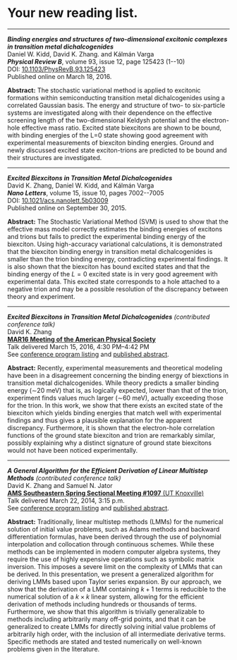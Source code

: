 # Your new reading list.

--------------------------------------------------------------------------------

***Binding energies and structures of two-dimensional excitonic complexes in transition metal dichalcogenides***\
Daniel W. Kidd, David K. Zhang. and Kálmán Varga\
***Physical Review B***, volume 93, issue 12, page 125423 (1--10)\
DOI: [10.1103/PhysRevB.93.125423](http://dx.doi.org/10.1103/PhysRevB.93.125423)\
Published online on March 18, 2016.

**Abstract:** The stochastic variational method is applied to excitonic
formations within semiconducting transition metal dichalcogenides using a
correlated Gaussian basis. The energy and structure of two- to six-particle
systems are investigated along with their dependence on the effective screening
length of the two-dimensional Keldysh potential and the electron-hole effective
mass ratio. Excited state biexcitons are shown to be bound, with binding
energies of the L=0 state showing good agreement with experimental measurements
of biexciton binding energies. Ground and newly discussed excited state
exciton-trions are predicted to be bound and their structures are investigated.

--------------------------------------------------------------------------------

***Excited Biexcitons in Transition Metal Dichalcogenides***\
David K. Zhang, Daniel W. Kidd, and Kálmán Varga\
***Nano Letters***, volume 15, issue 10, pages 7002--7005\
DOI: [10.1021/acs.nanolett.5b03009](http://dx.doi.org/10.1021/acs.nanolett.5b03009)\
Published online on September 30, 2015.

**Abstract:** The Stochastic Variational Method (SVM) is used to show that the
effective mass model correctly estimates the binding energies of excitons and
trions but fails to predict the experimental binding energy of the biexciton.
Using high-accuracy variational calculations, it is demonstrated that the
biexciton binding energy in transition metal dichalcogenides is smaller than the
trion binding energy, contradicting experimental findings. It is also shown that
the biexciton has bound excited states and that the binding energy of the $L=0$
excited state is in very good agreement with experimental data. This excited
state corresponds to a hole attached to a negative trion and may be a possible
resolution of the discrepancy between theory and experiment.

--------------------------------------------------------------------------------

***Excited Biexcitons in Transition Metal Dichalcogenides*** _(contributed conference talk)_\
David K. Zhang\
[**MAR16 Meeting of the American Physical Society**](http://meetings.aps.org/Meeting/MAR16/Content/3097)\
Talk delivered March 15, 2016, 4:30 PM–4:42 PM\
See [conference program listing](http://meetings.aps.org/Meeting/MAR16/Session/H24.9)
and [published abstract](http://absimage.aps.org/image/MAR16/MWS_MAR16-2015-000096.pdf).

**Abstract:** Recently, experimental measurements and theoretical modeling have
been in a disagreement concerning the binding energy of biexctions in transition
metal dichalcogenides. While theory predicts a smaller binding energy (∼20 meV)
that is, as logically expected, lower than that of the trion, experiment finds
values much larger (∼60 meV), actually exceeding those for the trion. In this
work, we show that there exists an excited state of the biexciton which yields
binding energies that match well with experimental findings and thus gives a
plausible explanation for the apparent discrepancy. Furthermore, it is shown
that the electron-hole correlation functions of the ground state biexciton and
trion are remarkably similar, possibly explaining why a distinct signature of
ground state biexcitons would not have been noticed experimentally.

--------------------------------------------------------------------------------

***A General Algorithm for the Efficient Derivation of Linear Multistep Methods***
_(contributed conference talk)_\
David K. Zhang and Samuel N. Jator\
[**AMS Southeastern Spring Sectional Meeting #1097** (UT Knoxville)](http://www.ams.org/meetings/sectional/2216_program.html)\
Talk delivered March 22, 2014, 3:15 p.m.\
See [conference program listing](http://www.ams.org/meetings/sectional/2216_program_saturday.html#0490)
and [published abstract](http://www.ams.org/amsmtgs/2216_abstracts/1097-65-490.pdf).

**Abstract:** Traditionally, linear multistep methods (LMMs) for the numerical
solution of initial value problems, such as Adams methods and backward
differentiation formulas, have been derived through the use of polynomial
interpolation and collocation through continuous schemes. While these methods
can be implemented in modern computer algebra systems, they require the use of
highly expensive operations such as symbolic matrix inversion. This imposes a
severe limit on the complexity of LMMs that can be derived. In this
presentation, we present a generalized algorithm for deriving LMMs based upon
Taylor series expansion. By our approach, we show that the derivation of a LMM
containing $k + 1$ terms is reducible to the numerical solution of a
$k \times k$ linear system, allowing for the efficient derivation of methods
including hundreds or thousands of terms. Furthermore, we show that this
algorithm is trivially generalizable to methods including arbitrarily many
off-grid points, and that it can be generalized to create LMMs for directly
solving initial value problems of arbitrarily high order, with the inclusion of
all intermediate derivative terms. Specific methods are stated and tested
numerically on well-known problems given in the literature.
